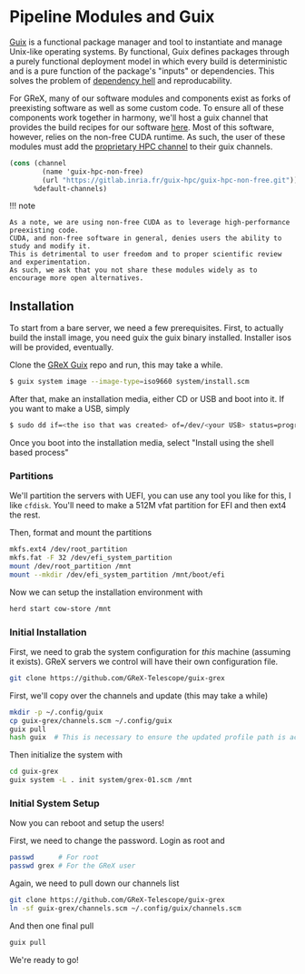 # Pipeline Modules and Guix

[Guix](https://guix.gnu.org/) is a functional package manager and tool to
instantiate and manage Unix-like operating systems. By functional, Guix defines
packages through a purely functional deployment model in which every build is
deterministic and is a pure function of the package's "inputs" or dependencies.
This solves the problem of [dependency
hell](https://en.wikipedia.org/wiki/Dependency_hell) and reproducability.

For GReX, many of our software modules and components exist as forks of
preexisting software as well as some custom code. To ensure all of these
components work together in harmony, we'll host a guix channel that provides the
build recipes for our software
[here](https://github.com/GReX-Telescope/guix-grex). Most of this software,
however, relies on the non-free CUDA runtime. As such, the user of these modules
must add the [proprietary HPC
channel](https://gitlab.inria.fr/guix-hpc/guix-hpc-non-free) to their guix channels.

```scheme
(cons (channel
        (name 'guix-hpc-non-free)
        (url "https://gitlab.inria.fr/guix-hpc/guix-hpc-non-free.git"))
      %default-channels)
```

!!! note

    As a note, we are using non-free CUDA as to leverage high-performance preexisting code.
    CUDA, and non-free software in general, denies users the ability to study and modify it.
    This is detrimental to user freedom and to proper scientific review and experimentation.
    As such, we ask that you not share these modules widely as to encourage more open alternatives.

## Installation

To start from a bare server, we need a few prerequisites. First, to actually
build the install image, you need guix the guix binary installed. Installer isos
will be provided, eventually.

Clone the [GReX Guix](https://github.com/GReX-Telescope/guix-grex) repo and run,
this may take a while.

```bash
$ guix system image --image-type=iso9660 system/install.scm
```

After that, make an installation media, either CD or USB and boot into it. If
you want to make a USB, simply

```bash
$ sudo dd if=<the iso that was created> of=/dev/<your USB> status=progress bs=32M && sync
```

Once you boot into the installation media, select "Install using the shell based
process"

### Partitions

We'll partition the servers with UEFI, you can use any tool you like for this, I
like `cfdisk`. You'll need to make a 512M vfat partition for EFI and then ext4
the rest.

Then, format and mount the partitions

```bash
mkfs.ext4 /dev/root_partition
mkfs.fat -F 32 /dev/efi_system_partition
mount /dev/root_partition /mnt
mount --mkdir /dev/efi_system_partition /mnt/boot/efi
```

Now we can setup the installation environment with

```bash
herd start cow-store /mnt
```

### Initial Installation

First, we need to grab the system configuration for _this_ machine (assuming it
exists). GReX servers we control will have their own configuration file.

```bash
git clone https://github.com/GReX-Telescope/guix-grex
```

First, we'll copy over the channels and update (this may take a while)

```bash
mkdir -p ~/.config/guix
cp guix-grex/channels.scm ~/.config/guix
guix pull
hash guix  # This is necessary to ensure the updated profile path is active!
```

Then initialize the system with

```bash
cd guix-grex
guix system -L . init system/grex-01.scm /mnt
```

### Initial System Setup

Now you can reboot and setup the users!

First, we need to change the password. Login as root and

```bash
passwd      # For root
passwd grex # For the GReX user
```

Again, we need to pull down our channels list

```bash
git clone https://github.com/GReX-Telescope/guix-grex
ln -sf guix-grex/channels.scm ~/.config/guix/channels.scm
```

And then one final pull

```bash
guix pull
```

We're ready to go!
